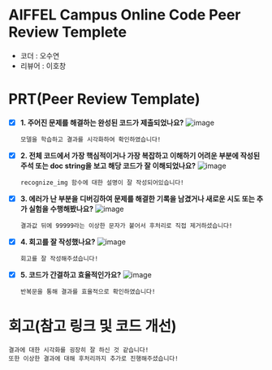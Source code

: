 # AIFFEL Campus Online Code Peer Review Templete
- 코더 : 오수연  
- 리뷰어 : 이호창  


# PRT(Peer Review Template)
- [x]  **1. 주어진 문제를 해결하는 완성된 코드가 제출되었나요?**
    ![image](https://github.com/user-attachments/assets/b10d9ed7-f05a-435b-8b03-01d160ad9084)
    ```
    모델을 학습하고 결과를 시각화하여 확인하였습니다!
    ```
    
- [x]  **2. 전체 코드에서 가장 핵심적이거나 가장 복잡하고 이해하기 어려운 부분에 작성된 
주석 또는 doc string을 보고 해당 코드가 잘 이해되었나요?**
    ![image](https://github.com/user-attachments/assets/b2846d81-8ce0-4ccd-a98e-6611eb121725)
    ```
    recognize_img 함수에 대한 설명이 잘 작성되어있습니다!
    ```
        
- [x]  **3. 에러가 난 부분을 디버깅하여 문제를 해결한 기록을 남겼거나
새로운 시도 또는 추가 실험을 수행해봤나요?**
    ![image](https://github.com/user-attachments/assets/f7436955-e10f-4073-b052-5a8e595cc3be)
    ```
    결과값 뒤에 99999라는 이상한 문자가 붙어서 후처리로 직접 제거하셨습니다!
    ```
            
- [x]  **4. 회고를 잘 작성했나요?**
    ![image](https://github.com/user-attachments/assets/53296e62-2e07-41a4-9654-c3fc0da92536)
    ```
    회고를 잘 작성해주셨습니다!
    ```
        
- [x]  **5. 코드가 간결하고 효율적인가요?**
    ![image](https://github.com/user-attachments/assets/1471bf88-8ff3-4dea-8afd-0841e70d2781)
    ```
    반복문을 통해 결과를 효율적으로 확인하였습니다!
    ```


# 회고(참고 링크 및 코드 개선)
```
결과에 대한 시각화를 굉장히 잘 하신 것 같습니다!
또한 이상한 결과에 대해 후처리까지 추가로 진행해주셨습니다!
```
